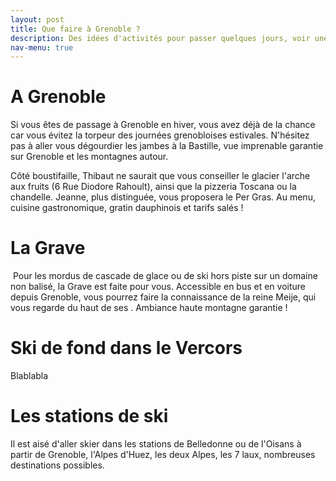 ```yaml
---
layout: post
title: Que faire à Grenoble ?
description: Des idées d'activités pour passer quelques jours, voir une semaine dans les environs de Grenoble quand on vient de loin
nav-menu: true
---
```




A Grenoble
====

Si vous êtes de passage à Grenoble en hiver, vous avez déjà de la chance car vous évitez la torpeur des journées grenobloises estivales. N'hésitez pas à aller vous dégourdier les jambes à la Bastille, vue imprenable garantie sur Grenoble et les montagnes autour.

Côté boustifaille, Thibaut ne saurait que vous conseiller le glacier l'arche aux fruits (6 Rue Diodore Rahoult), ainsi que la pizzeria Toscana ou la chandelle. Jeanne, plus distinguée, vous proposera le Per Gras. Au menu, cuisine gastronomique, gratin dauphinois et tarifs salés !

La Grave
====

<p><span class="image left"><img src="{% link assets/images/pic09.jpg %}" alt="" /></span> Pour les mordus de cascade de glace ou de ski hors piste sur un domaine non balisé, la Grave est faite pour vous. Accessible en bus et en voiture depuis Grenoble, vous pourrez faire la connaissance de la reine Meije, qui vous regarde du haut de ses . Ambiance haute montagne garantie !</p>

Ski de fond dans le Vercors
====

Blablabla

Les stations de ski
====

Il est aisé d'aller skier dans les stations de Belledonne ou de l'Oisans à partir de Grenoble, l'Alpes d'Huez, les deux Alpes, les 7 laux, nombreuses destinations possibles. 

